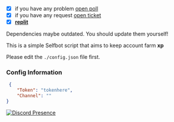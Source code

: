 - [x] if you have any problem [open poll](https://github.com/sivvv0/acc-spam-level-probot/issues/new) 
- [x] if you have any request [open ticket](https://github.com/sivvv0/acc-spam-level-probot/issues/new)
- [x]  [**replit**](https://replit.com/@Sivovx/acc-spam-level-probot)

Dependencies maybe outdated. You should update them yourself!

This is a simple Selfbot script that aims to keep account farm **xp**

Please edit the `./config.json` file first.

### Config Information

```json
 {
    "Token": "tokenhere",
    "Channel": "" 
}
```

[![Discord Presence](https://lanyard.cnrad.dev/api/547776045000949770)](https://discord.com/users/547776045000949770)
